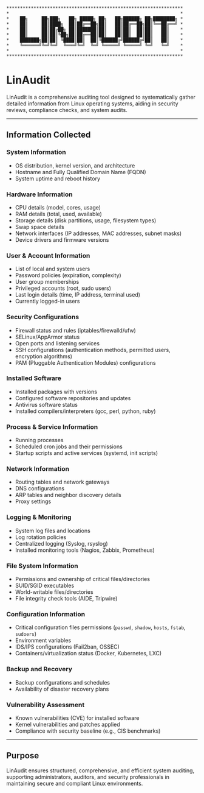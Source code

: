 ```
*****************************************************************
*                                                               *
*    ██╗     ██╗███╗   ██╗ █████╗ ██╗   ██╗██████╗ ██╗████████╗ *
*    ██║     ██║████╗  ██║██╔══██╗██║   ██║██╔══██╗██║╚══██╔══╝ *
*    ██║     ██║██╔██╗ ██║███████║██║   ██║██║  ██║██║   ██║    *
*    ██║     ██║██║╚██╗██║██╔══██║██║   ██║██║  ██║██║   ██║    *
*    ███████╗██║██║ ╚████║██║  ██║╚██████╔╝██████╔╝██║   ██║    *
*    ╚══════╝╚═╝╚═╝  ╚═══╝╚═╝  ╚═╝ ╚═════╝ ╚═════╝ ╚═╝   ╚═╝    *
*                                                               *
*****************************************************************
```

# LinAudit

LinAudit is a comprehensive auditing tool designed to systematically gather detailed information from Linux operating systems, aiding in security reviews, compliance checks, and system audits.

---

## Information Collected

### System Information
- OS distribution, kernel version, and architecture
- Hostname and Fully Qualified Domain Name (FQDN)
- System uptime and reboot history

### Hardware Information
- CPU details (model, cores, usage)
- RAM details (total, used, available)
- Storage details (disk partitions, usage, filesystem types)
- Swap space details
- Network interfaces (IP addresses, MAC addresses, subnet masks)
- Device drivers and firmware versions

### User & Account Information
- List of local and system users
- Password policies (expiration, complexity)
- User group memberships
- Privileged accounts (root, sudo users)
- Last login details (time, IP address, terminal used)
- Currently logged-in users

### Security Configurations
- Firewall status and rules (iptables/firewalld/ufw)
- SELinux/AppArmor status
- Open ports and listening services
- SSH configurations (authentication methods, permitted users, encryption algorithms)
- PAM (Pluggable Authentication Modules) configurations

### Installed Software
- Installed packages with versions
- Configured software repositories and updates
- Antivirus software status
- Installed compilers/interpreters (gcc, perl, python, ruby)

### Process & Service Information
- Running processes
- Scheduled cron jobs and their permissions
- Startup scripts and active services (systemd, init scripts)

### Network Information
- Routing tables and network gateways
- DNS configurations
- ARP tables and neighbor discovery details
- Proxy settings

### Logging & Monitoring
- System log files and locations
- Log rotation policies
- Centralized logging (Syslog, rsyslog)
- Installed monitoring tools (Nagios, Zabbix, Prometheus)

### File System Information
- Permissions and ownership of critical files/directories
- SUID/SGID executables
- World-writable files/directories
- File integrity check tools (AIDE, Tripwire)

### Configuration Information
- Critical configuration files permissions (`passwd`, `shadow`, `hosts`, `fstab`, `sudoers`)
- Environment variables
- IDS/IPS configurations (Fail2ban, OSSEC)
- Containers/virtualization status (Docker, Kubernetes, LXC)

### Backup and Recovery
- Backup configurations and schedules
- Availability of disaster recovery plans

### Vulnerability Assessment
- Known vulnerabilities (CVE) for installed software
- Kernel vulnerabilities and patches applied
- Compliance with security baseline (e.g., CIS benchmarks)

---

## Purpose
LinAudit ensures structured, comprehensive, and efficient system auditing, supporting administrators, auditors, and security professionals in maintaining secure and compliant Linux environments.

